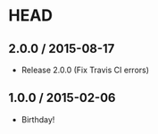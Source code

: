 # HEAD

## 2.0.0 / 2015-08-17
 * Release 2.0.0 (Fix Travis CI errors)

## 1.0.0 / 2015-02-06
 * Birthday!

